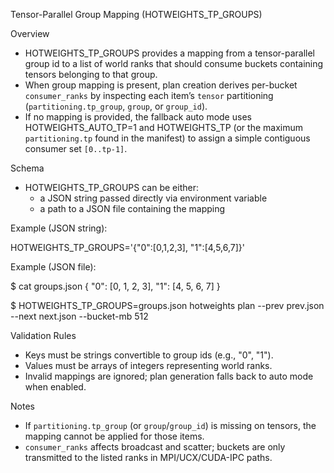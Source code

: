 Tensor-Parallel Group Mapping (HOTWEIGHTS_TP_GROUPS)

Overview

- HOTWEIGHTS_TP_GROUPS provides a mapping from a tensor-parallel group id to a list of world ranks that should consume buckets containing tensors belonging to that group.
- When group mapping is present, plan creation derives per-bucket `consumer_ranks` by inspecting each item’s `tensor` partitioning (`partitioning.tp_group`, `group`, or `group_id`).
- If no mapping is provided, the fallback auto mode uses HOTWEIGHTS_AUTO_TP=1 and HOTWEIGHTS_TP (or the maximum `partitioning.tp` found in the manifest) to assign a simple contiguous consumer set `[0..tp-1]`.

Schema

- HOTWEIGHTS_TP_GROUPS can be either:
  - a JSON string passed directly via environment variable
  - a path to a JSON file containing the mapping

Example (JSON string):

  HOTWEIGHTS_TP_GROUPS='{"0":[0,1,2,3], "1":[4,5,6,7]}'

Example (JSON file):

  $ cat groups.json
  {
    "0": [0, 1, 2, 3],
    "1": [4, 5, 6, 7]
  }
  
  $ HOTWEIGHTS_TP_GROUPS=groups.json hotweights plan --prev prev.json --next next.json --bucket-mb 512

Validation Rules

- Keys must be strings convertible to group ids (e.g., "0", "1").
- Values must be arrays of integers representing world ranks.
- Invalid mappings are ignored; plan generation falls back to auto mode when enabled.

Notes

- If `partitioning.tp_group` (or `group`/`group_id`) is missing on tensors, the mapping cannot be applied for those items.
- `consumer_ranks` affects broadcast and scatter; buckets are only transmitted to the listed ranks in MPI/UCX/CUDA-IPC paths.

